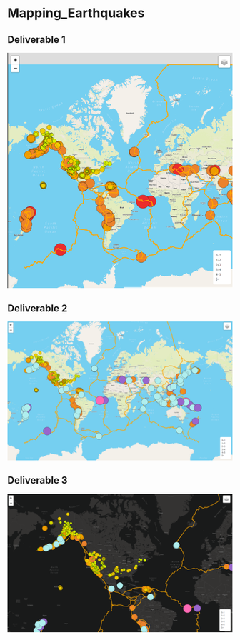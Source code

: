 # Mapping_Earthquakes

## Deliverable 1
![Alt Text](https://github.com/lauren1478/Mapping_Earthquakes/blob/main/Visuals/tectonic%20plates.png)

## Deliverable 2
![Alt Text](https://github.com/lauren1478/Mapping_Earthquakes/blob/main/Visuals/major%20earthquakes.png)

## Deliverable 3
![Alt Text](https://github.com/lauren1478/Mapping_Earthquakes/blob/main/Visuals/deliverable%203%20-%20dark.png)
